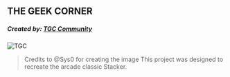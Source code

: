 ## THE GEEK CORNER
##### Created by: [TGC Community](https://github.com/The-Geek-Corner/TGC-Stacker.git)

![TGC](https://cdn.discordapp.com/attachments/170201633039450112/173488300613435393/TGC_red.jpg)
> Credits to @Sys0 for creating the image
This project was designed to recreate the arcade classic Stacker. 
